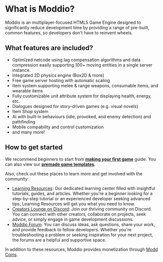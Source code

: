 # What is Moddio?
Moddio is an multiplayer-focused HTML5 Game Engine designed to significantly reduce development time by providing a range of pre-built, common features, so developers don't have to reinvent wheels.

## What features are included?
- Optimized netcode using lag compensation algorithms and data compression easily supporting 100+ moving entities in a single server instance.
- Integrated 2D physics engine (Box2D & more)
- Free game server hosting with automatic scaling
- Item system supporting melee & range weapons, consumable items, and wearable items
- Fully customizable unit attribute system for displaying health, energy, etc.
- Dialogues designed for story-driven games (e.g. visual novels)
- Item Shop system
- AI with built-in behaviours (idle, provoked, and enemy detection) and pathfinding
- Mobile compability and control customization
- and many more!

## How to get started

We recommend beginners to start from **[making your first game](first-game/making-first-game.md)** guide. You can also view our **[premade game templates](first-game/game-templates.md)**.

Also, check out these places to learn more and get involved with the community:

- [Learning Resources](https://learn.modd.io/?utm_source=moddio_documentation&utm_medium=getting_started_guide&utm_campaign=developer_onboarding): Our dedicated learning center filled with insightful tutorials, guides, and articles. Whether you're a beginner looking for a step-by-step tutorial or an experienced developer seeking advanced tips, Learning Resources will get you what you need to know.
- [Creators Lounge on Discord](https://discord.com/invite/XRe8T7K?utm_source=moddio_documentation&utm_medium=getting_started_guide&utm_campaign=developer_onboarding): Join our thriving community on Discord. You can connect with other creators, collaborate on projects, seek advice, or simply engage in game development discussions.
- [Moddio Forum](https://www.modd.io/forum/?utm_source=moddio_documentation&utm_medium=getting_started_guide&utm_campaign=developer_onboarding): You can discuss ideas, ask questions, share your work, and provide feedback to fellow developers. Whether you're troubleshooting a problem or seeking inspiration for your next project, the forums are a helpful and supportive space.

In addition to these resources, Moddio provides monetization through [Modd Coins](monetization/intro-to-coins.md).
